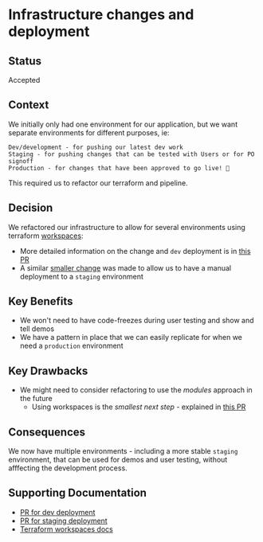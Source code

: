 # Infrastructure changes and deployment

## Status

Accepted

## Context

We initially only had one environment for our application, but we want separate environments for different purposes, ie:

    Dev/development - for pushing our latest dev work
    Staging - for pushing changes that can be tested with Users or for PO signoff
    Production - for changes that have been approved to go live! 🎉

This required us to refactor our terraform and pipeline.

## Decision

We refactored our infrastructure to allow for several environments using terraform [workspaces](https://www.terraform.io/docs/language/state/workspaces.html):

- More detailed information on the change and `dev` deployment is in [this PR](https://github.com/mcagov/beacons-integration/pull/25)
- A similar [smaller change](https://github.com/mcagov/beacons-integration/pull/26) was made to allow us to have a manual deployment to a `staging` environment

## Key Benefits

- We won't need to have code-freezes during user testing and show and tell demos
- We have a pattern in place that we can easily replicate for when we need a `production` environment

## Key Drawbacks

- We might need to consider refactoring to use the _modules_ approach in the future
  - Using workspaces is the _smallest next step_ - explained in [this PR](https://github.com/mcagov/beacons-integration/pull/25)

## Consequences

We now have multiple environments - including a more stable `staging` environment, that can be used for demos and user testing, without afffecting the development process.

## Supporting Documentation

- [PR for dev deployment](https://github.com/mcagov/beacons-integration/pull/25)
- [PR for staging deployment](https://github.com/mcagov/beacons-integration/pull/26)
- [Terraform workspaces docs](https://www.terraform.io/docs/language/state/workspaces.html)
